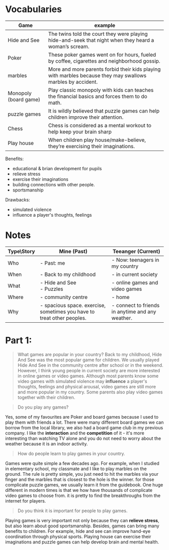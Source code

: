 Vocabularies
=============

| Game                  | example                                                                                                     |
| --------------------- | ----------------------------------------------------------------------------------------------------------- |
| Hide and See          | The twins told the court they were playing hide-and-seek that night when they heard a woman’s scream.       |
| Poker                 | These poker games went on for hours, fueled by coffee, cigarettes and neighborhood gossip.                  |
| marbles               | More and more parents forbid their kids playing with marbles because they may swallows marbles by accident. |
| Monopoly (board game) | Play classic monopoly with kids can teaches the financial basics and forces them to do math.                |
| puzzle games          | It is wildly believed that puzzle games can help children improve their attention.                          |
| Chess                 | Chess is considered as a mental workout to help keep your brain sharp                                       |
| Play house            | When children play house/make-believe, they’re exercising their imaginations.                               |


Benefits:
- educational & brian development for pupils
- relieve stress
- exercise their imaginations
- building connections with other people.
- sportsmanship

Drawbacks:
- simulated violence
- influence a player's thoughts, feelings

Notes
=====


| Type\Story | Mine (Past)                                                            | Teeanger (Current)                               |
| ---------- | ---------------------------------------------------------------------- | ------------------------------------------------ |
| Who        | - Past: me <BR>                                                        | - Now: teenagers in my country                   |
| When       | - Back to my childhood                                                 | - in current society                             |
| What       | - Hide and See <BR> - Puzzles                                          | - online games and video games                   |
| Where      | - community centre                                                     | - home                                           |
| Why        | - spacious space. exercise, sometimes you have to treat other peoples. | - connect to friends in anytime and any weather. |

Part 1:
==========

> What games are popular in your country?
Back to my childhood, Hide And See was the most popular game for children. We usually played Hide And See in the community centre after school or in the weekend. However, I think young people in current society are more interested in online games or video games. Although most parents know some video games with simulated violence may **influence** a player's thoughts, feelings and physical arousal, video games are still more and more popular in my country. Some parents also play video games together with their children.

> Do you play any games?

Yes, some of my favourites are Poker and board games because I used to play them with friends a lot.
There were many different board games we can borrow from the local library, we also had a board game club in my previous company. I like the **interaction** and the **competition** of it - it's more interesting than watching TV alone and you do not need to worry about the weather because it is an indoor activity.

> How do people learn to play games in your country.

Games were quite simple a few decades ago. For example, when I studied in elementary school, my classmate and I like to play marbles on the ground. The rule is pretty simple, you just need to hit the marbles via your finger and the marbles that is closest to the hole is the winner.
for those complicate puzzle games, we usually learn it from the guidebook.
One huge different in modern times is that we how have thousands of complicate video games to choose from. it is pretty to find the breakthroughs from the internet for players.

> Do you think it is important for people to play games.

Playing games is very important not only because they can **relieve stress**, but also
learn about good sportsmanship. Besides, games can bring many benefits to children.
For example, hide and see can improve hand-eye coordination through physical sports.
Playing house can exercise their imaginations and puzzle games can help develop brain and mental health.



